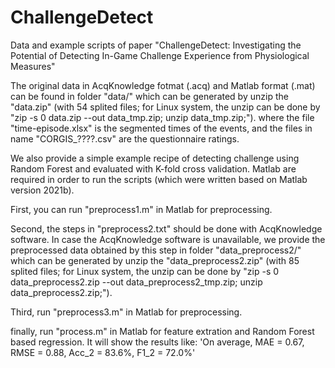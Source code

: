 # ChallengeDetect
Data and example scripts of paper "ChallengeDetect: Investigating the Potential of Detecting In-Game Challenge Experience from Physiological Measures"

The original data in AcqKnowledge fotmat (.acq) and Matlab format (.mat) can be found in folder "data/" which can be generated by unzip the "data.zip" (with 54 splited files; for Linux system, the unzip can be done by "zip -s 0 data.zip --out data_tmp.zip; unzip data_tmp.zip;").
    where the file "time-episode.xlsx" is the segmented times of the events, and the files in name "CORGIS_????.csv" are the questionnaire ratings.

We also provide a simple example recipe of detecting challenge using Random Forest and evaluated with K-fold cross validation.
    Matlab are required in order to run the scripts (which were written based on Matlab version 2021b).

First, you can run "preprocess1.m" in Matlab for preprocessing.

Second, the steps in "preprocess2.txt" should be done with AcqKnowledge software.
    In case the AcqKnowledge software is unavailable, we provide the preprocessed data obtained by this step in folder "data_preprocess2/" which can be generated by unzip the "data_preprocess2.zip" (with 85 splited files; for Linux system, the unzip can be done by "zip -s 0 data_preprocess2.zip --out data_preprocess2_tmp.zip; unzip data_preprocess2.zip;").

Third, run "preprocess3.m" in Matlab for preprocessing.

finally, run "process.m" in Matlab for feature extration and Random Forest based regression. It will show the results like:
    'On average, MAE = 0.67, RMSE = 0.88, Acc_2 = 83.6%, F1_2 = 72.0%'


